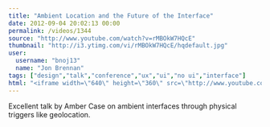 ```yaml
---
title: "Ambient Location and the Future of the Interface"
date: 2012-09-04 20:02:13 00:00
permalink: /videos/1344
source: "http://www.youtube.com/watch?v=rMBOkW7HQcE"
thumbnail: "http://i3.ytimg.com/vi/rMBOkW7HQcE/hqdefault.jpg"
user:
  username: "bnoj13"
  name: "Jon Brennan"
tags: ["design","talk","conference","ux","ui","no ui","interface"]
html: "<iframe width=\"640\" height=\"360\" src=\"http://www.youtube.com/embed/rMBOkW7HQcE?wmode=transparent&fs=1&feature=oembed\" frameborder=\"0\" allowfullscreen></iframe>"
---
```


Excellent talk by Amber Case on ambient interfaces through physical triggers like geolocation.